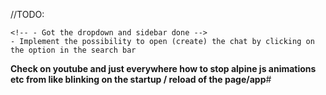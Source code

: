 //TODO:

<!--TODO: Make the chat app for the web, look in gpt for the idea on how to do it -->
    <!-- - Got the dropdown and sidebar done -->
    - Implement the possibility to open (create) the chat by clicking on the option in the search bar


<!--TODO: Check all the paths for compatibility with all kinds of screens and remake the ui depending on that (the ElseProfile is kind of f_ed)-->



<!-- TODO: Add the error messages rendering and ofc make the error msgs templates -->





**Check on youtube and just everywhere how to stop alpine js animations etc from like blinking on the startup / reload of the page/app**#

